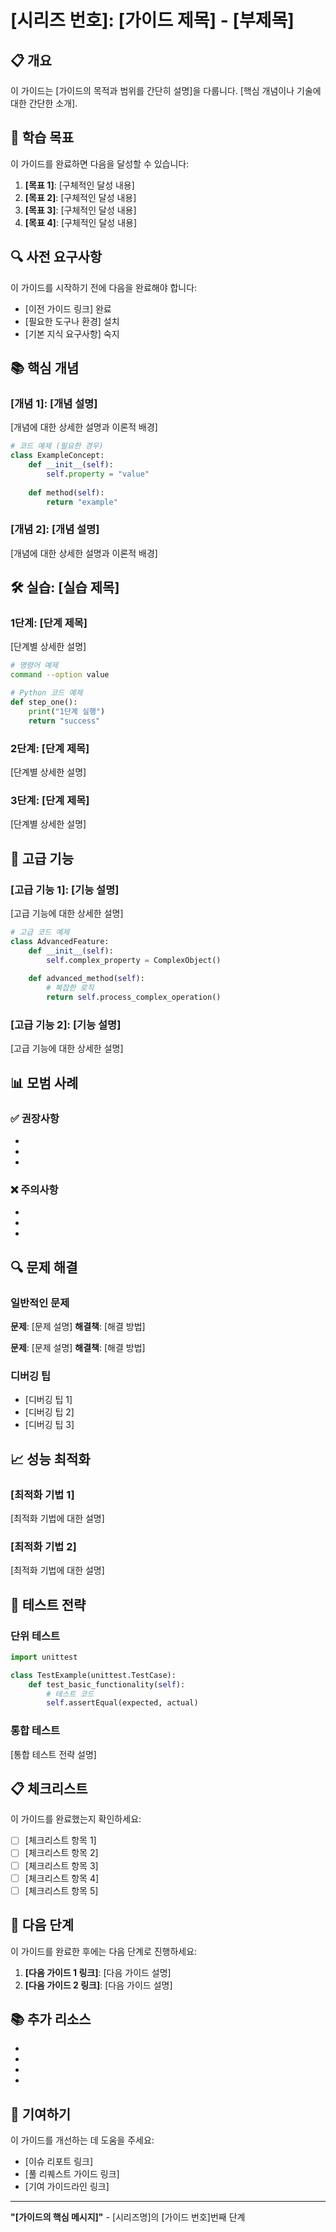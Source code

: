 # [시리즈 번호]: [가이드 제목] - [부제목]

## 📋 개요

이 가이드는 [가이드의 목적과 범위를 간단히 설명]을 다룹니다. [핵심 개념이나 기술에 대한 간단한 소개].

## 🎯 학습 목표

이 가이드를 완료하면 다음을 달성할 수 있습니다:

1. **[목표 1]**: [구체적인 달성 내용]
2. **[목표 2]**: [구체적인 달성 내용]
3. **[목표 3]**: [구체적인 달성 내용]
4. **[목표 4]**: [구체적인 달성 내용]

## 🔍 사전 요구사항

이 가이드를 시작하기 전에 다음을 완료해야 합니다:

- [이전 가이드 링크] 완료
- [필요한 도구나 환경] 설치
- [기본 지식 요구사항] 숙지

## 📚 핵심 개념

### [개념 1]: [개념 설명]

[개념에 대한 상세한 설명과 이론적 배경]

```python
# 코드 예제 (필요한 경우)
class ExampleConcept:
    def __init__(self):
        self.property = "value"
    
    def method(self):
        return "example"
```

### [개념 2]: [개념 설명]

[개념에 대한 상세한 설명과 이론적 배경]

## 🛠️ 실습: [실습 제목]

### 1단계: [단계 제목]

[단계별 상세한 설명]

```bash
# 명령어 예제
command --option value
```

```python
# Python 코드 예제
def step_one():
    print("1단계 실행")
    return "success"
```

### 2단계: [단계 제목]

[단계별 상세한 설명]

### 3단계: [단계 제목]

[단계별 상세한 설명]

## 🔧 고급 기능

### [고급 기능 1]: [기능 설명]

[고급 기능에 대한 상세한 설명]

```python
# 고급 코드 예제
class AdvancedFeature:
    def __init__(self):
        self.complex_property = ComplexObject()
    
    def advanced_method(self):
        # 복잡한 로직
        return self.process_complex_operation()
```

### [고급 기능 2]: [기능 설명]

[고급 기능에 대한 상세한 설명]

## 📊 모범 사례

### ✅ 권장사항

- [권장사항 1]: [설명]
- [권장사항 2]: [설명]
- [권장사항 3]: [설명]

### ❌ 주의사항

- [주의사항 1]: [설명]
- [주의사항 2]: [설명]
- [주의사항 3]: [설명]

## 🔍 문제 해결

### 일반적인 문제

**문제**: [문제 설명]
**해결책**: [해결 방법]

**문제**: [문제 설명]
**해결책**: [해결 방법]

### 디버깅 팁

- [디버깅 팁 1]
- [디버깅 팁 2]
- [디버깅 팁 3]

## 📈 성능 최적화

### [최적화 기법 1]

[최적화 기법에 대한 설명]

### [최적화 기법 2]

[최적화 기법에 대한 설명]

## 🧪 테스트 전략

### 단위 테스트

```python
import unittest

class TestExample(unittest.TestCase):
    def test_basic_functionality(self):
        # 테스트 코드
        self.assertEqual(expected, actual)
```

### 통합 테스트

[통합 테스트 전략 설명]

## 📋 체크리스트

이 가이드를 완료했는지 확인하세요:

- [ ] [체크리스트 항목 1]
- [ ] [체크리스트 항목 2]
- [ ] [체크리스트 항목 3]
- [ ] [체크리스트 항목 4]
- [ ] [체크리스트 항목 5]

## 🚀 다음 단계

이 가이드를 완료한 후에는 다음 단계로 진행하세요:

1. **[다음 가이드 1 링크]**: [다음 가이드 설명]
2. **[다음 가이드 2 링크]**: [다음 가이드 설명]

## 📚 추가 리소스

- [공식 문서 링크]: [설명]
- [튜토리얼 링크]: [설명]
- [GitHub 저장소 링크]: [설명]
- [커뮤니티 포럼 링크]: [설명]

## 🤝 기여하기

이 가이드를 개선하는 데 도움을 주세요:

- [이슈 리포트 링크]
- [풀 리퀘스트 가이드 링크]
- [기여 가이드라인 링크]

---

**"[가이드의 핵심 메시지]"** - [시리즈명]의 [가이드 번호]번째 단계
